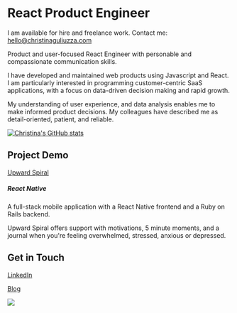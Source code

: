 # React Product Engineer

I am available for hire and freelance work. Contact me: hello@christinaguliuzza.com

Product and user-focused React Engineer with personable and compassionate communication skills.

I have developed and maintained web products using Javascript and React. I am particularly interested in programming customer-centric SaaS applications, with a focus on data-driven decision making and rapid growth.

My understanding of user experience, and data analysis enables me to make informed product decisions. My colleagues have described me as detail-oriented, patient, and reliable.


[![Christina's GitHub stats](https://github-readme-stats.vercel.app/api?username=cguliuzza&hide=issues,contribs&count_private=true&show_icons=true&theme=transparent)](https://github.com/cguliuzza/github-readme-stats)


## Project Demo

[Upward Spiral](https://youtu.be/Q21FRmldRZc)


##### React Native


A full-stack mobile application with a React Native frontend and a Ruby on Rails backend. 

Upward Spiral offers support with motivations, 5 minute moments, and a journal when you're feeling overwhelmed, stressed, anxious or depressed.


	
## Get in Touch


[LinkedIn](https://www.linkedin.com/in/christina-guliuzza-668354133/)


[Blog](https://tinacaptures.com/category/software-engineering/)


![](https://komarev.com/ghpvc/?username=cguliuzza&style=for-the-badge)
